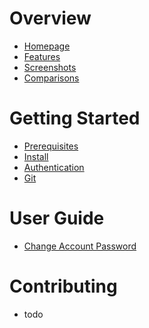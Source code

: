 <!-- TITLE: Wiki.js -->
<!-- SUBTITLE: Documentation on installing, managing and using Wiki.js -->

# Overview
- [Homepage](https://wiki.requarks.io/)
- [Features](https://wiki.requarks.io/#features)
- [Screenshots](screenshots)
- [Comparisons](comparisons)

# Getting Started
- [Prerequisites](prerequisites)
- [Install](install)
- [Authentication](authentication)
- [Git](git)

# User Guide
- [Change Account Password](user-guide/change-password)

# Contributing
- todo
